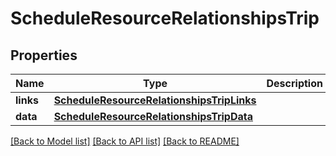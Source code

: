 # ScheduleResourceRelationshipsTrip

## Properties
Name | Type | Description | Notes
------------ | ------------- | ------------- | -------------
**links** | [**ScheduleResourceRelationshipsTripLinks**](ScheduleResourceRelationshipsTripLinks.md) |  | [optional] 
**data** | [**ScheduleResourceRelationshipsTripData**](ScheduleResourceRelationshipsTripData.md) |  | [optional] 

[[Back to Model list]](../README.md#documentation-for-models) [[Back to API list]](../README.md#documentation-for-api-endpoints) [[Back to README]](../README.md)


